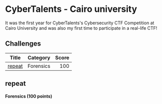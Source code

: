 # CyberTalents - Cairo university
It was the first year for CyberTalents's Cybersecurity CTF Competition at Cairo University and was also my first time to participate in a real-life CTF!

## Challenges

| Title         | Category      | Score |
| ------------- |:-------------:| -----:|
|    [repeat](#repeat) |   Forensics   |   100 |

## repeat
#### Forensics (100 points)
